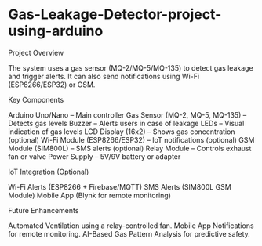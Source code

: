 # Gas-Leakage-Detector-project-using-arduino
Project Overview

The system uses a gas sensor (MQ-2/MQ-5/MQ-135) to detect gas leakage and trigger alerts. It can also send notifications using Wi-Fi (ESP8266/ESP32) or GSM.

Key Components


Arduino Uno/Nano – Main controller
Gas Sensor (MQ-2, MQ-5, MQ-135) – Detects gas levels
Buzzer – Alerts users in case of leakage
LEDs – Visual indication of gas levels
LCD Display (16x2) – Shows gas concentration (optional)
Wi-Fi Module (ESP8266/ESP32) – IoT notifications (optional)
GSM Module (SIM800L) – SMS alerts (optional)
Relay Module – Controls exhaust fan or valve
Power Supply – 5V/9V battery or adapter


IoT Integration (Optional)


Wi-Fi Alerts (ESP8266 + Firebase/MQTT)
SMS Alerts (SIM800L GSM Module)
Mobile App (Blynk for remote monitoring)


Future Enhancements


Automated Ventilation using a relay-controlled fan.
Mobile App Notifications for remote monitoring.
AI-Based Gas Pattern Analysis for predictive safety.
